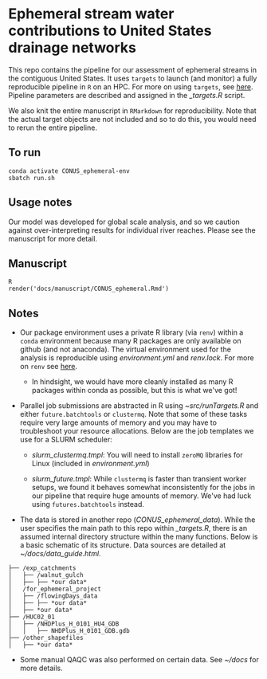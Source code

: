 # Ephemeral stream water contributions to United States drainage networks

This repo contains the pipeline for our assessment of ephemeral streams in the contiguous United States. It uses `targets` to launch (and monitor) a fully reproducible pipeline in `R` on an HPC. For more on using `targets`, see [here](https://books.ropensci.org/targets/). Pipeline parameters are described and assigned in the *_targets.R* script.

We also knit the entire manuscript in `RMarkdown` for reproducibility. Note that the actual target objects are not included and so to do this, you would need to rerun the entire pipeline.

## To run
```
conda activate CONUS_ephemeral-env
sbatch run.sh
```

## Usage notes
Our model was developed for global scale analysis, and so we caution against over-interpreting results for individual river reaches. Please see the manuscript for more detail.

## Manuscript
```
R
render('docs/manuscript/CONUS_ephemeral.Rmd')
```

## Notes
- Our package environment uses a private R library (via `renv`) within a `conda` environment because many R packages are only available on github (and not anaconda). The virtual environment used for the analysis is reproducible using *environment.yml* and *renv.lock*. For more on `renv` see [here](https://rstudio.github.io/renv/).
      
  - In hindsight, we would have more cleanly installed as many R packages within conda as possible, but this is what we've got!

- Parallel job submissions are abstracted in R using *~src/runTargets.R* and either `future.batchtools` or `clustermq`. Note that some of these tasks require very large amounts of memory and you may have to troubleshoot your resource allocations. Below are the job templates we use for a SLURM scheduler:

  - *slurm_clustermq.tmpl*: You will need to install `zeroMQ` libraries for Linux (included in *environment.yml*)

  - *slurm_future.tmpl*: While `clustermq` is faster than transient worker setups, we found it behaves somewhat inconsistently for the jobs in our pipeline that require huge amounts of memory. We've had luck using `futures.batchtools` instead.

- The data is stored in another repo (*CONUS_ephemeral_data*). While the user specifies the main path to this repo within *_targets.R*, there is an assumed internal directory structure within the many functions. Below is a basic schematic of its structure. Data sources are detailed at *~/docs/data_guide.html*.

```
├── /exp_catchments
│   ├── /walnut_gulch
│   ├── ├── *our data*
│   /for_ephemeral_project
│   ├── /flowingDays_data
│   ├── ├── *our data*
│   ├── *our data*
├── /HUC02_01
│   ├── /NHDPlus_H_0101_HU4_GDB
│   │   ├── NHDPlus_H_0101_GDB.gdb
├── /other_shapefiles
│   ├── *our data*
```

- Some manual QAQC was also performed on certain data. See *~/docs* for more details.